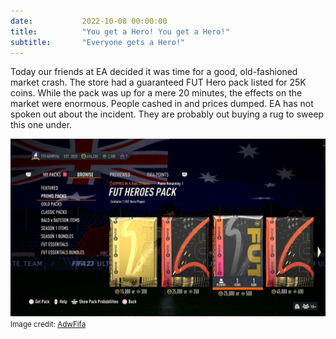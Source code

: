 ```yaml
---
date: 			2022-10-08 00:00:00
title: 			"You get a Hero! You get a Hero!"
subtitle: 		"Everyone gets a Hero!"
---
```


Today our friends at EA decided it was time for a good, old-fashioned market crash. The store had a guaranteed FUT Hero pack listed for 25K coins. While the pack was up for a mere 20 minutes, the effects on the market were enormous. People cashed in and prices dumped. EA has not spoken out about the incident. They are probably out buying a rug to sweep this one under.

<img src="/assets/images/hero.jpg" alt="Hero's for everyone."/>
<small>Image credit: <a href="https://twitter.com/AdwFifa" target="_blank">AdwFifa</a></small>